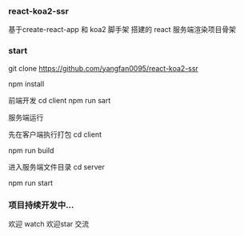 ### react-koa2-ssr 
基于create-react-app 和 koa2 脚手架 搭建的 react 服务端渲染项目骨架

### start

git clone https://github.com/yangfan0095/react-koa2-ssr

npm install 

前端开发 
cd client 
npm run sart

服务端运行

先在客户端执行打包
cd client 

npm run build

进入服务端文件目录
cd server

npm run start

### 项目持续开发中...

欢迎 watch 欢迎star 交流



